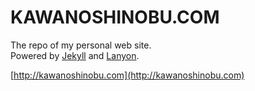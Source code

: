 # KAWANOSHINOBU.COM

The repo of my personal web site.  
Powered by [Jekyll](http://jekyllrb.com) and [Lanyon](https://github.com/poole/lanyon).

[http://kawanoshinobu.com](http://kawanoshinobu.com)
